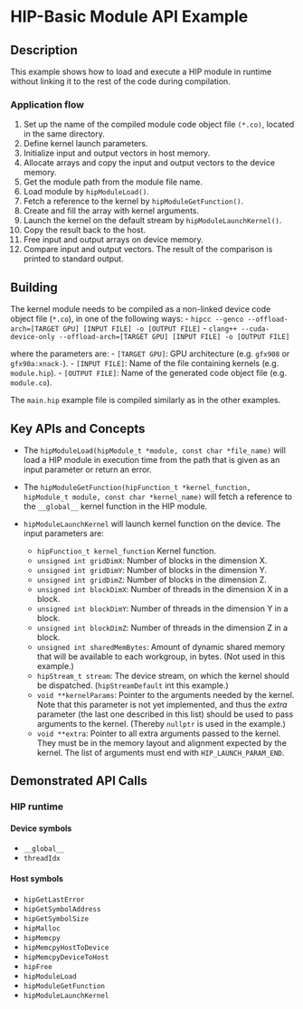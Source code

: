 # HIP-Basic Module API Example

## Description
This example shows how to load and execute a HIP module in runtime without linking it to the rest of the code during compilation.

### Application flow
1. Set up the name of the compiled module code object file `(*.co)`, located in the same directory.
2. Define kernel launch parameters.
3. Initialize input and output vectors in host memory.
4. Allocate arrays and copy the input and output vectors to the device memory.
5. Get the module path from the module file name.
6. Load module by `hipModuleLoad()`.
7. Fetch a reference to the kernel by `hipModuleGetFunction()`.
8. Create and fill the array with kernel arguments.
9. Launch the kernel on the default stream by `hipModuleLaunchKernel()`.
10. Copy the result back to the host.
11. Free input and output arrays on device memory.
12. Compare input and output vectors. The result of the comparison is printed to standard output.

## Building
The kernel module needs to be compiled as a non-linked device code object file (`*.co`), in one of the following ways:
    - `hipcc --genco --offload-arch=[TARGET GPU] [INPUT FILE] -o [OUTPUT FILE]`
    - `clang++ --cuda-device-only --offload-arch=[TARGET GPU] [INPUT FILE] -o [OUTPUT FILE]`

where the parameters are:
    - `[TARGET GPU]`: GPU architecture (e.g. `gfx908` or `gfx90a:xnack-`).
    - `[INPUT FILE]`: Name of the file containing kernels (e.g. `module.hip`).
    - `[OUTPUT FILE]`: Name of the generated code object file (e.g. `module.co`).

The `main.hip` example file is compiled similarly as in the other examples.

## Key APIs and Concepts
- The `hipModuleLoad(hipModule_t *module, const char *file_name)` will load a HIP module in execution time from the path that is given as an input parameter or return an error.

- The `hipModuleGetFunction(hipFunction_t *kernel_function, hipModule_t module, const char *kernel_name)` will fetch a reference to the `__global__` kernel function in the HIP module.

- `hipModuleLaunchKernel` will launch kernel function on the device. The input parameters are:
    - `hipFunction_t kernel_function` Kernel function.
    - `unsigned int gridDimX`: Number of blocks in the dimension X.
    - `unsigned int gridDimY`: Number of blocks in the dimension Y.
    - `unsigned int gridDimZ`: Number of blocks in the dimension Z.
    - `unsigned int blockDimX`: Number of threads in the dimension X in a block.
    - `unsigned int blockDimY`: Number of threads in the dimension Y in a block.
    - `unsigned int blockDimZ`: Number of threads in the dimension Z in a block.
    - `unsigned int sharedMemBytes`: Amount of dynamic shared memory that will be available to each workgroup, in bytes. (Not used in this example.)
    - `hipStream_t stream`: The device stream, on which the kernel should be dispatched. (`hipStreamDefault` int this example.)
    - `void **kernelParams`: Pointer to the arguments needed by the kernel. Note that this parameter is not yet implemented, and thus the _extra_ parameter (the last one described in this list) should be used to pass arguments to the kernel. (Thereby `nullptr` is used in the example.)
    - `void **extra`: Pointer to all extra arguments passed to the kernel. They must be in the memory layout and alignment expected by the kernel. The list of arguments must end with `HIP_LAUNCH_PARAM_END`.

## Demonstrated API Calls
### HIP runtime
#### Device symbols
- `__global__`
- `threadIdx`

#### Host symbols
- `hipGetLastError`
- `hipGetSymbolAddress`
- `hipGetSymbolSize`
- `hipMalloc`
- `hipMemcpy`
- `hipMemcpyHostToDevice`
- `hipMemcpyDeviceToHost`
- `hipFree`
- `hipModuleLoad`
- `hipModuleGetFunction`
- `hipModuleLaunchKernel`
